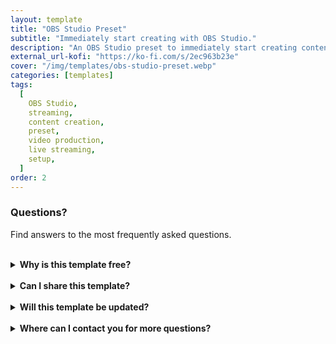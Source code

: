 ```yaml
---
layout: template
title: "OBS Studio Preset"
subtitle: "Immediately start creating with OBS Studio."
description: "An OBS Studio preset to immediately start creating content."
external_url-kofi: "https://ko-fi.com/s/2ec963b23e"
cover: "/img/templates/obs-studio-preset.webp"
categories: [templates]
tags:
  [
    OBS Studio,
    streaming,
    content creation,
    preset,
    video production,
    live streaming,
    setup,
  ]
order: 2
---
```


### Questions?

Find answers to the most frequently asked questions.

<br>

<details>
    <summary><b>Why is this template free?</b></summary>

    <br>

    This template is free because I understand how difficult it is to get set up with OBS Studio. I now wanted to share this template I use to make your process towards creating content easier.

</details>

<br>

<details>
    <summary><b>Can I share this template?</b></summary>

    <br>

    Yes! I even encourage you to share the template with others, because I'd like to reach as many people as possible. But please don't alter any of my content or sell the template yourself.

</details>

<br>

<details>
    <summary><b>Will this template be updated?</b></summary>

    <br>

    My plan is to update the template when I feel necessary to make sure it stays current and relevant.

</details>

<br>

<details>
    <summary><b>Where can I contact you for more questions?</b></summary>

    <br>

    You can contact me at glitchedinorbit@gmail.com and I'll be happy to answer any questions or concerns.

</details>
